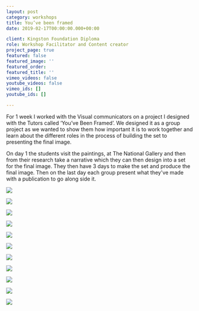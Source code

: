 ```yaml
---
layout: post
category: workshops
title: You’ve been framed
date: 2019-02-17T00:00:00.000+00:00

client: Kingston Foundation Diploma
role: Workshop Facilitator and Content creator
project_page: true
featured: false
featured_image: ''
featured_order: 
featured_title: ''
vimeo_videos: false
youtube_videos: false
vimeo_ids: []
youtube_ids: []

---
```

For 1 week I worked with the Visual communicators on a project I designed with the Tutors called ‘You’ve Been Framed’. We designed it as a group project as we wanted to show them how important it is to work together and learn about the different roles in the process of building the set to presenting the final image.

On day 1 the students visit the paintings, at The National Gallery and then from their research take a narrative which they can then design into a set for the final image. They then have 3 days to make the set and produce the final image. Then on the last day each group present what they've made with a publication to go along side it.

![](/uploads/img_9530.JPG)

![](/uploads/img_9526.JPG)

![](/uploads/img_9524.JPG)

![](/uploads/img_9527.JPG)

![](/uploads/img_9528.JPG)

![](/uploads/img_9457.JPG)

![](/uploads/img_9519.JPG)

![](/uploads/img_9510.JPG)

![](/uploads/img_9520.JPG)

![](/uploads/img_9522.JPG)

![](/uploads/img_9512.JPG)